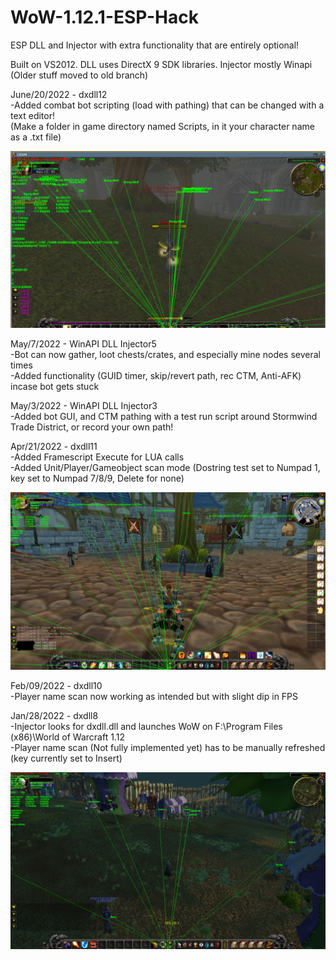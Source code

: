 # WoW-1.12.1-ESP-Hack

ESP DLL and Injector with extra functionality that are entirely optional!       

Built on VS2012. DLL uses DirectX 9 SDK libraries. Injector mostly Winapi (Older stuff moved to old branch)     

June/20/2022 - dxdll12      
-Added combat bot scripting (load with pathing) that can be changed with a text editor!     
(Make a folder in game directory named Scripts, in it your character name as a .txt file)    

<div align="center">
    <img src="https://raw.githubusercontent.com/buttburger1/WoW-1.12.1-ESP-Hack/main/test2.png" width="1000px"</img> 
</div>

May/7/2022 - WinAPI DLL Injector5    
-Bot can now gather, loot chests/crates, and especially mine nodes several times   
-Added functionality (GUID timer, skip/revert path, rec CTM, Anti-AFK) incase bot gets stuck 

May/3/2022 - WinAPI DLL Injector3   
-Added bot GUI, and CTM pathing with a test run script around Stormwind Trade District, or record your own path!    

Apr/21/2022 - dxdll11   
-Added Framescript Execute for LUA calls    
-Added Unit/Player/Gameobject scan mode (Dostring test set to Numpad 1, key set to Numpad 7/8/9, Delete for none)   

<div align="center">
    <img src="https://raw.githubusercontent.com/buttburger1/WoW-1.12.1-ESP-Hack/main/test1.png" width="1000px"</img> 
</div>

Feb/09/2022 - dxdll10   
-Player name scan now working as intended but with slight dip in FPS    

Jan/28/2022 - dxdll8    
-Injector looks for dxdll.dll and launches WoW on F:\Program Files (x86)\World of Warcraft 1.12     
-Player name scan (Not fully implemented yet) has to be manually refreshed (key currently set to Insert)    

<div align="center">
    <img src="https://raw.githubusercontent.com/buttburger1/WoW-1.12.1-ESP-Hack/main/test.png" width="1000px"</img> 
</div>
